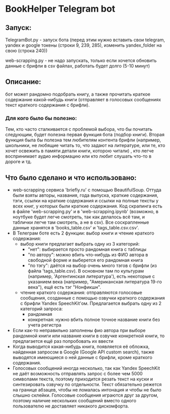 # BookHelper Telegram bot

<h2>Запуск:</h2> TelegramBot.py - запуск бота (перед этим нужно вставить свои telegram, yandex и google токены (строки 9, 239, 285), изменить yandex_folder на свою (строка 240))

web-scrapping.py - не надо запускать, только если хочется обновить данные с брифли в csv файлах, работать будет долго (5-10 минут)

<h2>Описание:</h2> бот может рандомно подобрать книгу, а также прочитать краткое содержание какой-нибудь книги (отправляет в голосовых сообщениях текст краткого содержания с брифли).
<h3>Для кого было бы полезно:</h3> Тем, кто часто сталкивается с проблемой выбора, что бы почитать следующим, будет полезна первая функция бота (подбор книги).
Вторая функция была бы полезна тем любителям контента брифли (например, школьники, не любящие читать то, что задают на литературе, или те, кто хочет освежить в памяти детали книги, которою читали) , кто легче воспринимает аудио информацию или кто любит слушать что-то в дороге и тд.

<h2>Что было сделано и что использовано:</h2>

 * web-scrapping сервиса 'briefly.ru' с помощью BeautifulSoup. Оттуда были взяты авторы, названия, года выпуска, краткие содержания, тэги, ссылки на краткие содержания и ссылки на полные тексты у всех книг, у которых были краткие содержания. Код скрапинга есть в файле 'web-scrapping.py' и в 'web-scrapping.ipynb' (возможно, в ноутбуке будет легче смотреть, так как делалось всё там, и таблички легче там смотреть, а не в csv). Все соскрапленные данные хранятся в 'books_table.csv' и 'tags_table.csv.csv'.
 * В Телеграм боте есть 2 функции: выбор книги и чтение краткого содержания:
    * выбор книги предлагает выбрать одну из 3 категорий:
        * "нет": выбирается просто рандомная книга с таблицы
        * "по автору": можно вбить что-нибудь из ФИО автора в свободной форме и выберется его рандомная книга
        * "по тэгу": даётся на выбор очень много тэгов с брифли (из файла 'tags_table.csv). В основном там по культурам (например, 'Аргентинская литература'), есть некоторые с указанием века (например, "Американская литература 19-го века"), ещё есть тэг "Нонфикшн".
    * чтение краткого содержания: отправляются голосовые сообщения, созданные с помощью озвучки краткого содержания с брифли Yandex SpeechKit'ом. Предлагается выбрать одну из 2 категорий запроса:
        * рандомная
        * конкретная: нужно вбить полное точное название книги без учета регистра
* Если как-то неправильно заполнены фио автора при выборе рандомной книги или название книги в озвучке конкретной книги, то предлагается ещё раз попробовать их ввести
* Когда выводится какая-нибудь книга, появляется её обложка, найденная запросом в Google (Google API custom search), также выводятся имеющиеся о ней данные с брифли, кроме краткого содержания.
* Голосовых сообщений иногда несколько, так как Yandex SpeechKit не даёт возможность отправлять запрос с более чем 5000 символами текста, поэтому приходится резать текст на куски и синтезировать озвучку по отдельности. Текст обязательно режется на границе абзацев, чтобы не ломалась интонация и чтобы не было слышно склейки. Голосовые сообщения играются друг за другом, поэтому наличие нескольких сообщений вместо одного пользователю не доставляет никакого дискомфорта.

